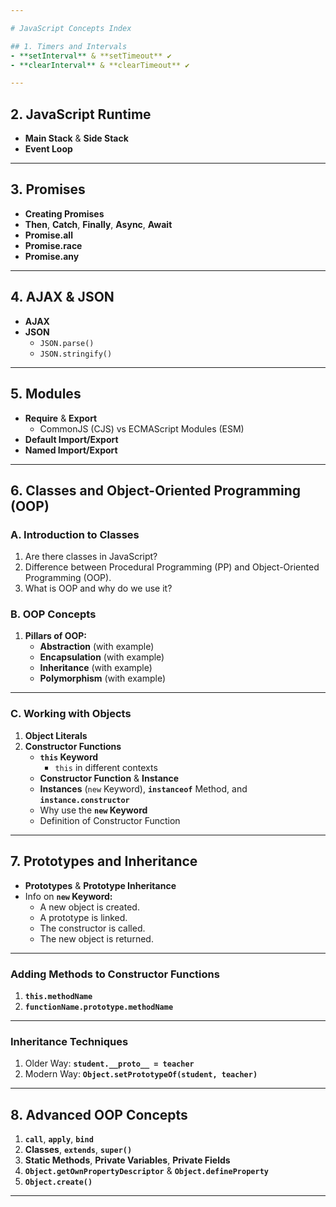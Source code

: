 ```yaml
---

# JavaScript Concepts Index  

## 1. Timers and Intervals  
- **setInterval** & **setTimeout** ✔️  
- **clearInterval** & **clearTimeout** ✔️  

---
```


## 2. JavaScript Runtime  
- **Main Stack** & **Side Stack**  
- **Event Loop**  

---

## 3. Promises  
- **Creating Promises**  
- **Then**, **Catch**, **Finally**, **Async**, **Await**  
- **Promise.all**  
- **Promise.race**  
- **Promise.any**  

---

## 4. AJAX & JSON  
- **AJAX**  
- **JSON**  
  - `JSON.parse()`  
  - `JSON.stringify()`  

---

## 5. Modules  
- **Require** & **Export**  
  - CommonJS (CJS) vs ECMAScript Modules (ESM)  
- **Default Import/Export**  
- **Named Import/Export**  

---

## 6. Classes and Object-Oriented Programming (OOP)  

### A. Introduction to Classes  
1. Are there classes in JavaScript?  
2. Difference between Procedural Programming (PP) and Object-Oriented Programming (OOP).  
3. What is OOP and why do we use it?  

### B. OOP Concepts  
1. **Pillars of OOP:**  
   - **Abstraction** (with example)  
   - **Encapsulation** (with example)  
   - **Inheritance** (with example)  
   - **Polymorphism** (with example)  

---

### C. Working with Objects  
1. **Object Literals**  
2. **Constructor Functions**  
   - **`this` Keyword**  
     - `this` in different contexts  
   - **Constructor Function** & **Instance**  
   - **Instances** (`new` Keyword), **`instanceof`** Method, and **`instance.constructor`**  
   - Why use the **`new` Keyword**  
   - Definition of Constructor Function  

---

## 7. Prototypes and Inheritance  
- **Prototypes** & **Prototype Inheritance**  
- Info on **`new` Keyword:**  
  - A new object is created.  
  - A prototype is linked.  
  - The constructor is called.  
  - The new object is returned.  

---

### Adding Methods to Constructor Functions  
1. **`this.methodName`**  
2. **`functionName.prototype.methodName`**  

---

### Inheritance Techniques  
1. Older Way: **`student.__proto__ = teacher`**  
2. Modern Way: **`Object.setPrototypeOf(student, teacher)`**  

---

## 8. Advanced OOP Concepts  
1. **`call`**, **`apply`**, **`bind`**  
2. **Classes**, **`extends`**, **`super()`**  
3. **Static Methods**, **Private Variables**, **Private Fields**  
4. **`Object.getOwnPropertyDescriptor`** & **`Object.defineProperty`**  
5. **`Object.create()`**  

--- 